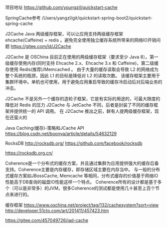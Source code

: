 项目地址
https://github.com/youngzil/quickstart-cache


SpringCache参考
/Users/yangzl/git/quickstart-spring-boot2/quickstart-spring-cache





J2Cache
Java 两级缓存框架，可以让应用支持两级缓存框架 ehcache(Caffeine) + redis 。避免完全使用独立缓存系统所带来的网络IO开销问题
https://gitee.com/ld/J2Cache

J2Cache 是 OSChina 目前正在使用的两级缓存框架（要求至少 Java 8）。第一级缓存使用内存(同时支持 Ehcache 2.x、Ehcache 3.x 和 Caffeine)，第二级缓存使用 Redis(推荐)/Memcached 。 由于大量的缓存读取会导致 L2 的网络成为整个系统的瓶颈，因此 L1 的目标是降低对 L2 的读取次数。 该缓存框架主要用于集群环境中。单机也可使用，用于避免应用重启导致的缓存冷启动后对后端业务的冲击。

J2Cache 不是另外一个缓存的造轮子框架，它是有实际的用途的，可最大限度的降低对 Redis 的压力
J2Cache 与 JetCache 不同，后者是封装了不同的缓存框架并提供统一的 API 调用。
在 J2Cache 推出之前，鲜有人提两级缓存框架，现在还蛮火的


Java Caching(缓存)-策略和JCache API
https://blog.csdn.net/boonya/article/details/54632129



RocksDB
http://rocksdb.org/
https://github.com/facebook/rocksdb


https://rocksdb.org.cn/


Coherence是一个分布式的缓存方案，并且通过集群为应用提供强大的缓存后备支持。Coherence主要是内存缓存，即存储区域主要在内存当中。 
与一般的分布式缓存方案如JBossCache, Memcache 等相同，分布式缓存的价值基于网络IO性能高于DB查询的磁盘IO性能这样一个特点。 
Coherence所有的设计都是基于多个（可以是非常多）的JVM，很多Coherence的测试都是使用几十甚至上百个节点来进行的。 


缓存框架
https://www.oschina.net/project/tag/132/cachesystem?sort=view
http://developer.51cto.com/art/201411/457423.htm


https://gitee.com/457049726/jad-cache






